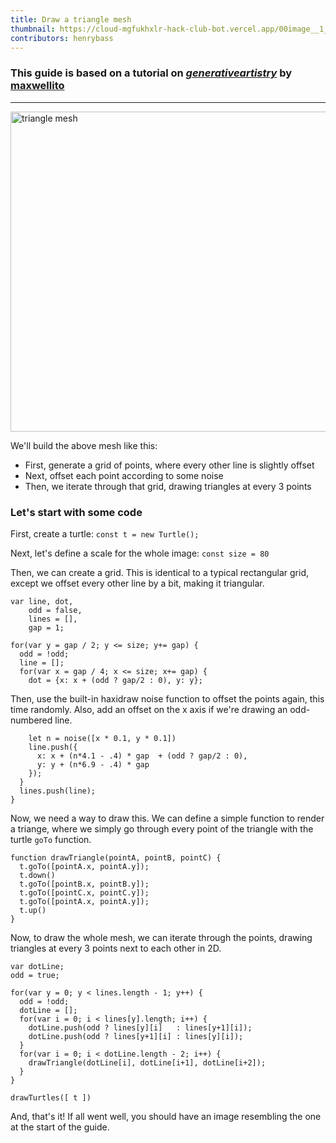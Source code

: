 ```yaml
---
title: Draw a triangle mesh
thumbnail: https://cloud-mgfukhxlr-hack-club-bot.vercel.app/00image__1_.webp
contributors: henrybass
---
```


### This guide is based on a tutorial on _[generativeartistry](https://generativeartistry.com/tutorials/triangular-mesh/)_ by [maxwellito](https://maxwellito.com/)

---

<img alt="triangle mesh" src="https://cloud-mgfukhxlr-hack-club-bot.vercel.app/00image__1_.webp" width="512"/>

We'll build the above mesh like this:

- First, generate a grid of points, where every other line is slightly offset
- Next, offset each point according to some noise
- Then, we iterate through that grid, drawing triangles at every 3 points

### Let's start with some code

First, create a turtle:
`const t = new Turtle();`

Next, let's define a scale for the whole image:
`const size = 80`

Then, we can create a grid. This is identical to a typical rectangular grid, except we offset every other line by a bit, making it triangular.

```
var line, dot,
    odd = false,
    lines = [],
    gap = 1;

for(var y = gap / 2; y <= size; y+= gap) {
  odd = !odd;
  line = [];
  for(var x = gap / 4; x <= size; x+= gap) {
    dot = {x: x + (odd ? gap/2 : 0), y: y};
```

Then, use the built-in haxidraw noise function to offset the points again, this time randomly. Also, add an offset on the x axis if we're drawing an odd-numbered line.

```
    let n = noise([x * 0.1, y * 0.1])
    line.push({
      x: x + (n*4.1 - .4) * gap  + (odd ? gap/2 : 0),
      y: y + (n*6.9 - .4) * gap
    });
  }
  lines.push(line);
}
```

Now, we need a way to draw this. We can define a simple function to render a triange, where we simply go through every point of the triangle with the turtle `goTo` function.

```
function drawTriangle(pointA, pointB, pointC) {
  t.goTo([pointA.x, pointA.y]);
  t.down()
  t.goTo([pointB.x, pointB.y]);
  t.goTo([pointC.x, pointC.y]);
  t.goTo([pointA.x, pointA.y]);
  t.up()
}
```

Now, to draw the whole mesh, we can iterate through the points, drawing triangles at every 3 points next to each other in 2D.

```
var dotLine;
odd = true;

for(var y = 0; y < lines.length - 1; y++) {
  odd = !odd;
  dotLine = [];
  for(var i = 0; i < lines[y].length; i++) {
    dotLine.push(odd ? lines[y][i]   : lines[y+1][i]);
    dotLine.push(odd ? lines[y+1][i] : lines[y][i]);
  }
  for(var i = 0; i < dotLine.length - 2; i++) {
    drawTriangle(dotLine[i], dotLine[i+1], dotLine[i+2]);
  }
}

drawTurtles([ t ])
```

And, that's it! If all went well, you should have an image resembling the one at the start of the guide.
